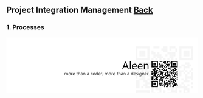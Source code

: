 ## Project Integration Management	[Back](./../projectManagement.md)

### 1. Processes


<a href="http://aleen42.github.io/" target="_blank" ><img src="./../../pic/tail.gif"></a>
